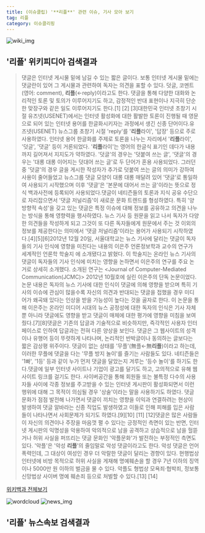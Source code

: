 ```yaml
---
title: (이슈클립) '**리플**' 관련 이슈, 기사 모아 보기
tag: 리플
category: 이슈클리핑
---
```

![wiki_img](https://user-images.githubusercontent.com/42597476/44503234-41136a80-a6d0-11e8-9071-6fc6418eafe4.png)
## **'**리플**'** 위키피디아 검색결과
>댓글은 인터넷 게시물 밑에 남길 수 있는 짧은 글이다. 보통 인터넷 게시물 밑에는 댓글란이 있어 그 게시물과 관련하여 독자는 의견을 표할 수 있다. 덧글, 코멘트(영어: comment), **리플**(←reply)이라고도 한다. 댓글을 통해 다양한 대화와 논리적인 토론 및 토의가 이루어지기도 하고, 감정적인 반대 표현이나 지극히 단순한 맞장구와 같은 일도 이루어지기도 한다.[1] [2] [3]대한민국 인터넷 초창기 시절 유즈넷(USENET)에서는 인터넷 활성화에 대한 활발한 토론이 진행될 때 영문으로 되어 있는 인터넷 용어를 한글화시키자는 과정에서 생긴 신종 단어이다.유즈넷(USENET) 뉴스그룹 초창기 시절 'reply'를 '**리플**라이', '답장' 등으로 주로 사용하였다. 인터넷 용어 한글화를 주제로 토론을 나누는 자리에서 '**리플**라이', '덧글', '댓글' 등이 거론되었다. '**리플**라이'는 영어의 한글식 표기인 데다가 내용까지 길어져서 지지도가 약하였다. '덧글'의 경우는 '덧붙여 쓰는 글', '댓글'의 경우는 '대롱 대롱 이어지는 덧대어 쓰는 글'로 두 단어가 혼용 사용되었다. 그러던 중 '덧글'의 경우 글을 게시한 작성자가 추가로 덧붙여 쓰는 글의 의미가 강하여 사용이 줄어들었고 뉴스그룹 댓글 모양이 대롱 대롱 매달려 있어 '댓글'로 통일하여 사용되기 시작했으며 이후 '댓글'은 '본문에 대어서 쓰는 글'이라는 뜻으로 정식 백과사전에 등록되어 사용되었다.댓글이 네티즌들의 토론과 지식 공유 수단으로 자리잡으면서 '댓글 저널리즘'이 새로운 문화 트렌드를 형성하였다. 특히 '양방향적 속성'을 갖고 있는 댓글은 특정 이슈에 대해 정보를 공유하고 의견을 나누는 방식을 통해 영향력을 행사하였다. 뉴스 기사 등 원문을 읽고 나서 독자가 다양한 의견들을 작성하게 되고 그것이 또 다른 독자들에게 원문에서 주는 것 이외의 정보를 제공한다는 의미에서 '댓글 저널리즘'이라는 용어가 사용되기 시작하였다.[4][5][6]2012년 12월 20일, 서울대학교는 뉴스 기사에 달리는 댓글이 독자들의 기사 인식에 영향을 미친다는 내용의 이은주 언론정보학과 교수의 연구가 세계적인 언론학 학술지 <Columbia Journalism Review>에 소개됐다고 밝혔다. 이 학술지는 온라인 뉴스 기사의 댓글이 독자들의 기사 인식에 미치는 영향을 논하면서 이은주의 연구를 주요 논거로 상세히 소개했다. 소개된 연구는 <Journal of Computer-Mediated Communication(JCMC)> 2012년 10월호에 실린 이은주의 단독 논문이었다. 논문 내용은 독자의 뉴스 기사에 대한 인식이 댓글에 의해 영향을 받으며 특히 기사의 이슈에 관심이 많을수록 자신의 의견과 반대되는 댓글을 접했을 경우 미디어가 왜곡돼 있다는 인상을 받을 가능성이 높다는 것을 골자로 한다. 이 논문을 통해 이은주는 온라인 미디어 시대의 뉴스 공정성에 대한 독자의 인식은 기사 자체 뿐 아니라 댓글에도 영향을 받고 댓글이 매체에 대한 평가에 영향을 미침을 보여줬다.[7][8]댓글은 기존의 답글과 기술적으로 비슷하지만, 즉각적인 사용자 인터페이스로 인하여 답글과는 전혀 다른 양상을 보인다. 댓글은 그 웹사이트의 성격이나 유행어 등이 뚜렷하게 나타나며, 논리적인 반박글이나 동의하는 글보다는 짧은 감상평 위주이다. 댓글이 없는 상태를 '무플'(無플←無**리플**)이라고 하는데, 이러한 무플에 댓글을 다는 '무플 방지 놀이'를 즐기는 사람들도 있다. 네티즌들은 '1빠', '1등' 등과 같이 누가 먼저 댓글을 달았는지 겨루는 '등수 놀이'를 하기도 한다.댓글에 일부 인터넷 사이트나 기업이 광고를 달기도 하고, 고의적으로 유해 웹사이트 링크를 걸기도 한다. 사이버공간을 통해 회원들 또는 불특정 다수의 사용자들 사이에 각종 정보를 주고받을 수 있는 인터넷 게시판이 활성화되면서 이런 행위에 대해 그 목적이 의심될 경우 '상술'이라는 말을 사용하기도 하였다. 댓글 문화가 점점 발전해 나가면서 댓글이 끼치는 영향을 이익과 연결하려는 현상이 발생하여 댓글 알바라는 신종 직업도 발생하였고 이들로 인해 피해를 입은 사람들이 나타나면서 사회문제가 되기도 하였다.[9][10] [11] [12]댓글은 많은 사람들이 자신의 의견이나 주장을 마음껏 펼 수 있다는 긍정적인 측면이 있는 반면, 인터넷 게시판의 익명성을 악용하여 악의적으로 남을 공격하고 상습적으로 남을 헐뜯거나 허위 사실을 퍼뜨리는 댓글 문화인 '악플문화'가 발전하는 부정적인 측면도 있다. '악플'은 '악성 **리플**'의 줄임말로 악성 댓글이라고도 한다. 악성 댓글은 언어 폭력인데, 그 대상이 여성인 경우 더 악랄한 댓글이 달리는 경향이 있다. 현행법상 인터넷에 비방 목적으로 허위 사실을 게재해 명예훼손을 할 경우 7년 이하의 징역이나 5000만 원 이하의 벌금을 물 수 있다. 악플도 형법상 모욕죄·협박죄, 정보통신망법상 사이버 명예 훼손죄 등으로 처벌할 수 있다.[13] [14]

<a href="https://ko.wikipedia.org/wiki/리플" target="_blank">위키백과 전체보기</a>

![wordcloud](https://s3.ap-northeast-2.amazonaws.com/lyrics101-wordcloud/2018-09-21-1537515617.png)
![news_img](https://user-images.githubusercontent.com/42597476/44507050-1206f400-a6e4-11e8-8d98-7ffbfebb353f.png)
## **'**리플**'** 뉴스속보 검색결과

